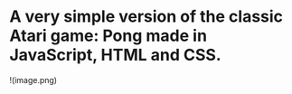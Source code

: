# A very simple version of the classic Atari game: Pong made in JavaScript, HTML and CSS.

!(image.png)

